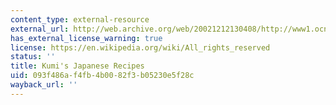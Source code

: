 ```yaml
---
content_type: external-resource
external_url: http://web.archive.org/web/20021212130408/http://www1.ocn.ne.jp/~japonism/recipe.html
has_external_license_warning: true
license: https://en.wikipedia.org/wiki/All_rights_reserved
status: ''
title: Kumi's Japanese Recipes
uid: 093f486a-f4fb-4b00-82f3-b05230e5f28c
wayback_url: ''
---
```

